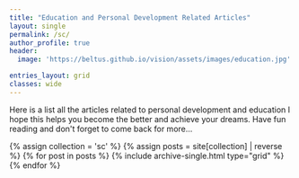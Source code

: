 ```yaml
---
title: "Education and Personal Development Related Articles"
layout: single
permalink: /sc/
author_profile: true
header:
  image: 'https://beltus.github.io/vision/assets/images/education.jpg'

entries_layout: grid
classes: wide
---
```


Here is a list all the articles related to personal development and education I hope this helps you become the better and achieve your dreams. Have fun reading and don't forget to come back for more...


<div class="grid__wrapper">
  {% assign collection = 'sc' %}
  {% assign posts = site[collection] | reverse %}
  {% for post in posts %}
    {% include archive-single.html type="grid" %}
  {% endfor %}
</div>
